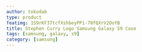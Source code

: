 ```yaml
---
author: tokodab
type: product
featimg: 1S9rKF37tcfXshbeyPPi-70fQXrV2OoYB
title: Stephen Curry Logo Samsung Galaxy S9 Case
tags: [samsung, galaxy, s9]
category: [samsung]
---
```

